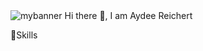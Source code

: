 <img src="https://user-images.githubusercontent.com/85143577/178860474-abd801f3-dd20-4fd6-949d-0ec6285f06ef.png" alt="mybanner">
 Hi there 👋, I am Aydee Reichert

<!--
**ReichertA2/ReichertA2** is a ✨ _special_ ✨ repository because its `README.md` (this file) appears on your GitHub profile.

Here are some ideas to get you started:

- 🔭 I’m currently working on ...
- 🌱 I’m currently learning ...
- 👯 I’m looking to collaborate on ...
- 🤔 I’m looking for help with ...
- 💬 Ask me about ...
- 📫 How to reach me: ...
- 😄 Pronouns: ...
- ⚡ Fun fact: ...
-->
:briefcase:Skills
